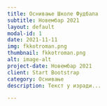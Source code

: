 ```yaml
---
title: Оснивање Школе Фудбала
subtitle: Новембар 2021
layout: default
modal-id: 1
date: 2021-11-11
img: fkkotroman.png
thumbnail: fkkotroman.png
alt: image-alt
project-date: Новембар 2021
client: Start Bootstrap
category: Оснивање
description: Текст у изради...

---
```

